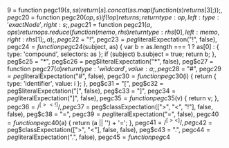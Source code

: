 9 = function peg$c19(s, ss) {
          return [s].concat(ss.map(function (s) {
            return s[3];
          }));
        },
        peg$c20 = function peg$c20(op, s) {
          if (!op) return s;
          return {
            type: op,
            left: {
              type: 'exactNode'
            },
            right: s
          };
        },
        peg$c21 = function peg$c21(a, ops) {
          return ops.reduce(function (memo, rhs) {
            return {
              type: rhs[0],
              left: memo,
              right: rhs[1]
            };
          }, a);
        },
        peg$c22 = "!",
        peg$c23 = peg$literalExpectation("!", false),
        peg$c24 = function peg$c24(subject, as) {
          var b = as.length === 1 ? as[0] : {
            type: 'compound',
            selectors: as
          };
          if (subject) b.subject = true;
          return b;
        },
        peg$c25 = "*",
        peg$c26 = peg$literalExpectation("*", false),
        peg$c27 = function peg$c27(a) {
          return {
            type: 'wildcard',
            value: a
          };
        },
        peg$c28 = "#",
        peg$c29 = peg$literalExpectation("#", false),
        peg$c30 = function peg$c30(i) {
          return {
            type: 'identifier',
            value: i
          };
        },
        peg$c31 = "[",
        peg$c32 = peg$literalExpectation("[", false),
        peg$c33 = "]",
        peg$c34 = peg$literalExpectation("]", false),
        peg$c35 = function peg$c35(v) {
          return v;
        },
        peg$c36 = /^[><!]/,
        peg$c37 = peg$classExpectation([">", "<", "!"], false, false),
        peg$c38 = "=",
        peg$c39 = peg$literalExpectation("=", false),
        peg$c40 = function peg$c40(a) {
          return (a || '') + '=';
        },
        peg$c41 = /^[><]/,
        peg$c42 = peg$classExpectation([">", "<"], false, false),
        peg$c43 = ".",
        peg$c44 = peg$literalExpectation(".", false),
        peg$c45 = function peg$c4